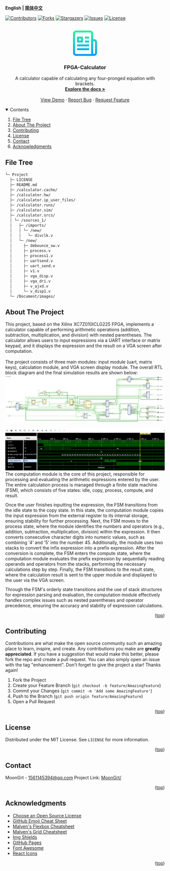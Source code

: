 **English | [简体中文](README_cn.md)**
<div id="top"></div>

[![Contributors][contributors-shield]][contributors-url]
[![Forks][forks-shield]][forks-url]
[![Stargazers][stars-shield]][stars-url]
[![Issues][issues-shield]][issues-url]
[![License][license-shield]][license-url]


<!-- PROJECT LOGO -->
<br />
<div align="center">
    <a href="https://github.com/MoonGrt/FPGA-Calculator">
    <img src="Document/images/logo.png" alt="Logo" width="80" height="80">
    </a>
<h3 align="center">FPGA-Calculator</h3>
    <p align="center">
    A calculator capable of calculating any four-pronged equation with brackets.
    <br />
    <a href="https://github.com/MoonGrt/FPGA-Calculator"><strong>Explore the docs »</strong></a>
    <br />
    <br />
    <a href="https://github.com/MoonGrt/FPGA-Calculator">View Demo</a>
    ·
    <a href="https://github.com/MoonGrt/FPGA-Calculator/issues">Report Bug</a>
    ·
    <a href="https://github.com/MoonGrt/FPGA-Calculator/issues">Request Feature</a>
    </p>
</div>




<!-- CONTENTS -->
<details open>
  <summary>Contents</summary>
  <ol>
    <li><a href="#file-tree">File Tree</a></li>
    <li>
      <a href="#about-the-project">About The Project</a>
      <ul>
      </ul>
    </li>
    <li><a href="#contributing">Contributing</a></li>
    <li><a href="#license">License</a></li>
    <li><a href="#contact">Contact</a></li>
    <li><a href="#acknowledgments">Acknowledgments</a></li>
  </ol>
</details>





<!-- FILE TREE -->
## File Tree

```
└─ Project
  ├─ LICENSE
  ├─ README.md
  ├─ /calculator.cache/
  ├─ /calculator.hw/
  ├─ /calculator.ip_user_files/
  ├─ /calculator.runs/
  ├─ /calculator.sim/
  ├─ /calculator.srcs/
  │ └─ /sources_1/
  │   ├─ /imports/
  │   │ └─ /new/
  │   │   └─ divclk.v
  │   └─ /new/
  │     ├─ debounce_sw.v
  │     ├─ process.v
  │     ├─ process1.v
  │     ├─ uartsend.v
  │     ├─ uart_send.v
  │     ├─ v1.v
  │     ├─ vga_disp.v
  │     ├─ vga_dri.v
  │     ├─ v_ajxd.v
  │     └─ v_disp1.v
  └─ /Document/images/
```



<!-- ABOUT THE PROJECT -->
## About The Project

<p style=" margin-top:0px; margin-bottom:0px; margin-left:0px; margin-right:0px; -qt-block-indent:0; text-indent:0px;">This project, based on the Xilinx XC7Z010ICLG225 FPGA, implements a calculator capable of performing arithmetic operations (addition, subtraction, multiplication, and division) with nested parentheses. The calculator allows users to input expressions via a UART interface or matrix keypad, and it displays the expression and the result on a VGA screen after computation.</p>
<p style="-qt-paragraph-type:empty; margin-top:0px; margin-bottom:0px; margin-left:0px; margin-right:0px; -qt-block-indent:0; text-indent:0px;"><br /></p>
<p style=" margin-top:0px; margin-bottom:0px; margin-left:0px; margin-right:0px; -qt-block-indent:0; text-indent:0px;">The project consists of three main modules: input module (uart, matrix keys), calculation module, and VGA screen display module. The overall RTL block diagram and the final simulation results are shown below:</p>
<p align="center" style=" margin-top:0px; margin-bottom:0px; margin-left:0px; margin-right:0px; -qt-block-indent:0; text-indent:0px;"><img src="Document/images/RTL.png" /></p>
<p style="-qt-paragraph-type:empty; margin-top:0px; margin-bottom:0px; margin-left:0px; margin-right:0px; -qt-block-indent:0; text-indent:0px;"><br /></p>
<p align="center" style=" margin-top:0px; margin-bottom:0px; margin-left:0px; margin-right:0px; -qt-block-indent:0; text-indent:0px;"><img src="Document/images/Simulation.png" /></p>
<p style=" margin-top:0px; margin-bottom:0px; margin-left:0px; margin-right:0px; -qt-block-indent:0; text-indent:0px;">The computation module is the core of this project, responsible for processing and evaluating the arithmetic expressions entered by the user. The entire calculation process is managed through a finite state machine (FSM), which consists of five states: idle, copy, process, compute, and result.</p>
<p style=" margin-top:12px; margin-bottom:12px; margin-left:0px; margin-right:0px; -qt-block-indent:0; text-indent:0px;">Once the user finishes inputting the expression, the FSM transitions from the idle state to the copy state. In this state, the computation module copies the input expression from the external register to its internal storage, ensuring stability for further processing. Next, the FSM moves to the process state, where the module identifies the numbers and operators (e.g., addition, subtraction, multiplication, division) within the expression. It then converts consecutive character digits into numeric values, such as combining '4' and '5' into the number 45. Additionally, the module uses two stacks to convert the infix expression into a prefix expression. After the conversion is complete, the FSM enters the compute state, where the computation module evaluates the prefix expression by sequentially reading operands and operators from the stacks, performing the necessary calculations step by step. Finally, the FSM transitions to the result state, where the calculation result is sent to the upper module and displayed to the user via the VGA screen.</p>
<p style=" margin-top:12px; margin-bottom:12px; margin-left:0px; margin-right:0px; -qt-block-indent:0; text-indent:0px;">Through the FSM's orderly state transitions and the use of stack structures for expression parsing and evaluation, the computation module effectively handles complex issues such as nested parentheses and operator precedence, ensuring the accuracy and stability of expression calculations.</p></body></html>
<p align="right">(<a href="#top">top</a>)</p>



<!-- CONTRIBUTING -->
## Contributing

Contributions are what make the open source community such an amazing place to learn, inspire, and create. Any contributions you make are **greatly appreciated**.
If you have a suggestion that would make this better, please fork the repo and create a pull request. You can also simply open an issue with the tag "enhancement".
Don't forget to give the project a star! Thanks again!
1. Fork the Project
2. Create your Feature Branch (`git checkout -b feature/AmazingFeature`)
3. Commit your Changes (`git commit -m 'Add some AmazingFeature'`)
4. Push to the Branch (`git push origin feature/AmazingFeature`)
5. Open a Pull Request
<p align="right">(<a href="#top">top</a>)</p>



<!-- LICENSE -->
## License

Distributed under the MIT License. See `LICENSE` for more information.
<p align="right">(<a href="#top">top</a>)</p>



<!-- CONTACT -->
## Contact

MoonGrt - 1561145394@qq.com
Project Link: [MoonGrt/](https://github.com/MoonGrt/)
<p align="right">(<a href="#top">top</a>)</p>



<!-- ACKNOWLEDGMENTS -->
## Acknowledgments

* [Choose an Open Source License](https://choosealicense.com)
* [GitHub Emoji Cheat Sheet](https://www.webpagefx.com/tools/emoji-cheat-sheet)
* [Malven's Flexbox Cheatsheet](https://flexbox.malven.co/)
* [Malven's Grid Cheatsheet](https://grid.malven.co/)
* [Img Shields](https://shields.io)
* [GitHub Pages](https://pages.github.com)
* [Font Awesome](https://fontawesome.com)
* [React Icons](https://react-icons.github.io/react-icons/search)
<p align="right">(<a href="#top">top</a>)</p>




<!-- MARKDOWN LINKS & Document/images -->
<!-- https://www.markdownguide.org/basic-syntax/#reference-style-links -->
[contributors-shield]: https://img.shields.io/github/contributors/MoonGrt/FPGA-Calculator.svg?style=for-the-badge
[contributors-url]: https://github.com/MoonGrt/FPGA-Calculator/graphs/contributors
[forks-shield]: https://img.shields.io/github/forks/MoonGrt/FPGA-Calculator.svg?style=for-the-badge
[forks-url]: https://github.com/MoonGrt/FPGA-Calculator/network/members
[stars-shield]: https://img.shields.io/github/stars/MoonGrt/FPGA-Calculator.svg?style=for-the-badge
[stars-url]: https://github.com/MoonGrt/FPGA-Calculator/stargazers
[issues-shield]: https://img.shields.io/github/issues/MoonGrt/FPGA-Calculator.svg?style=for-the-badge
[issues-url]: https://github.com/MoonGrt/FPGA-Calculator/issues
[license-shield]: https://img.shields.io/github/license/MoonGrt/FPGA-Calculator.svg?style=for-the-badge
[license-url]: https://github.com/MoonGrt/FPGA-Calculator/blob/master/LICENSE


